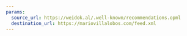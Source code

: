 ```yaml
---
params:
  source_url: https://weidok.al/.well-known/recommendations.opml
  destination_url: https://mariovillalobos.com/feed.xml
---
```

